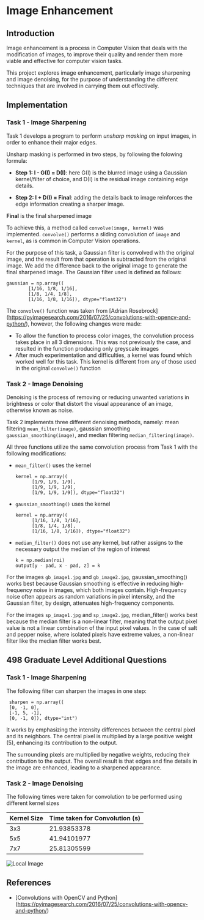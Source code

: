 # Image Enhancement

## Introduction

Image enhancement is a process in Computer Vision that deals with the modification of images, to 
improve their quality and render them more viable and effective for computer vision tasks.

This project explores image enhancement, particularly image sharpening and image denoising, for the 
purpose of understanding the different techniques that are involved in carrying them out effectively.

## Implementation
### Task 1 - Image Sharpening

Task 1 develops a program to perform _unsharp masking_ on input images, in order to enhance their major
edges.

Unsharp masking is performed in two steps, by following the folowing formula:

- **Step 1: I - G(I) = D(I)**: here G(I) is the blurred image using a Gaussian kernel/filter of choice,
and D(I) is the residual image containing edge details.

- **Step 2: I + D(I) = Final**: adding the details back to image reinforces the edge information creating a 
sharper image.

**Final** is the final sharpened image

To achieve this, a method called `convolve(image, kernel)` was implemented.
`convolve()` performs a sliding convolution of `image` and `kernel`, as is common in Computer Vision operations.

For the purpose of this task, a Gaussian filter is convolved with the original image, and the result from that 
operation is subtracted from the original image. We add the difference back to the original image to generate 
the final sharpened image. The Gaussian filter used is defined as follows:

```
gaussian = np.array((
        [1/16, 1/8, 1/16],
        [1/8, 1/4, 1/8],
        [1/16, 1/8, 1/16]), dtype="float32")
```
The `convolve()` function was taken from [Adrian Rosebrock] (https://pyimagesearch.com/2016/07/25/convolutions-with-opencv-and-python/),
however, the following changes were made:

- To allow the function to process color images, the convolution process takes place in all 3 dimensions. This was not previously the case, and resulted in the function producing only greyscale images
- After much experimentation and difficulties, a kernel was found which worked well for this task. This kernel is different from any of those used in the original `convolve()` function

### Task 2 - Image Denoising

Denoising is the process of removing or reducing unwanted variations in brightness or color that distort the 
visual appearance of an image, otherwise known as noise. 

Task 2 implements three different denoising methods, namely: mean filtering `mean_filter(image)`, gaussian 
smoothing `gaussian_smoothing(image)`, and median filtering `median_filtering(image)`.

All three functions utilize the same convolution process from Task 1 with the following modifications:

- `mean_filter()` uses the kernel
  ```
  kernel = np.array((
        [1/9, 1/9, 1/9],
        [1/9, 1/9, 1/9],
        [1/9, 1/9, 1/9]), dtype="float32")
  ```
- `gaussian_smoothing()` uses the kernel
  ```
  kernel = np.array((
        [1/16, 1/8, 1/16],
        [1/8, 1/4, 1/8],
        [1/16, 1/8, 1/16]), dtype="float32")
  ```
- `median_filter()` does not use any kernel, but rather assigns to the necessary output the median of the region of interest
  ```
  k = np.median(roi)
  output[y - pad, x - pad, z] = k	
  ```

For the images `gb_image1.jpg` and `gb_image2.jpg`, gaussian_smoothing() works best because Gaussian smoothing
is effective in reducing high-frequency noise in images, which both images contain. High-frequency noise often 
appears as random variations in pixel intensity, and the Gaussian filter, by design, attenuates high-frequency 
components.

For the images `sp_image1.jpg` and `sp_image2.jpg`, median_filter() works best because the median filter is a 
non-linear filter, meaning that the output pixel value is not a linear combination of the input pixel values. 
In the case of salt and pepper noise, where isolated pixels have extreme values, a non-linear filter like the 
median filter works best.

## 498 Graduate Level Additional Questions
### Task 1 - Image Sharpening
The following filter can sharpen the images in one step:
```
 sharpen = np.array((
 [0, -1, 0],
 [-1, 5, -1],
 [0, -1, 0]), dtype="int")
```
It works by emphasizing the intensity differences between the central pixel and its neighbors. The central 
pixel is multiplied by a large positive weight (5), enhancing its contribution to the output.

The surrounding pixels are multiplied by negative weights, reducing their contribution to the output. The 
overall result is that edges and fine details in the image are enhanced, leading to a sharpened appearance.

### Task 2 - Image Denoising

The following times were taken for convolution to be performed using different kernel sizes

| Kernel Size | Time taken for Convolution (s) |
|----------|----------|
| 3x3 | 21.93853378 |
| 5x5 | 41.94101977 |
| 7x7 | 25.81305599 |

![Local Image](images/performance_graph.jpg)




## References
- [Convolutions with OpenCV and Python] (https://pyimagesearch.com/2016/07/25/convolutions-with-opencv-and-python/)
